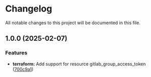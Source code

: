 # Changelog

All notable changes to this project will be documented in this file.

## 1.0.0 (2025-02-07)

### Features

* **terraform:** Add support for resource gitlab_group_access_token ([700c9a1](https://gitlab.com/terraform-child-modules-48151/terraform-gitlab-group_access_token/commit/700c9a1c837ba8e5f5afd7cd3e0df1c611dc6571))
